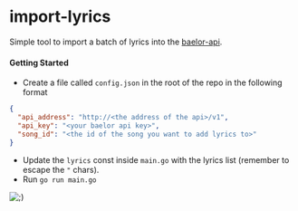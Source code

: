 import-lyrics
===

Simple tool to import a batch of lyrics into the [baelor-api](https://github.com/baelorswift/api).

#### Getting Started

- Create a file called `config.json` in the root of the repo in the following format
``` json
{
  "api_address": "http://<the address of the api>/v1",
  "api_key": "<your baelor api key>",
  "song_id": "<the id of the song you want to add lyrics to>"
}
```
- Update the `lyrics` const inside `main.go` with the lyrics list (remember to escape the `"` chars).
- Run `go run main.go`

![;)](https://chandeww.files.wordpress.com/2015/02/whatgif.gif)
